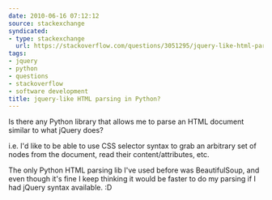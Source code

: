 ```yaml
---
date: 2010-06-16 07:12:12
source: stackexchange
syndicated:
- type: stackexchange
  url: https://stackoverflow.com/questions/3051295/jquery-like-html-parsing-in-python
tags:
- jquery
- python
- questions
- stackoverflow
- software development
title: jquery-like HTML parsing in Python?
---
```


Is there any Python library that allows me to parse an HTML document similar to what jQuery does?

i.e. I'd like to be able to use CSS selector syntax to grab an arbitrary set of nodes from the document, read their content/attributes, etc.

The only Python HTML parsing lib I've used before was BeautifulSoup, and even though it's fine I keep thinking it would be faster to do my parsing if I had jQuery syntax available. :D